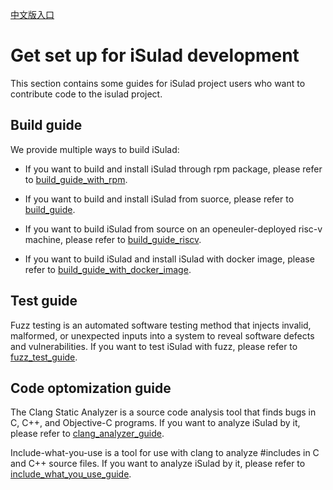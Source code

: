 [中文版入口](README_zh.md)

# Get set up for iSulad development

This section contains some guides for iSulad project users who want to contribute code to the isulad project. 

## Build guide

We provide multiple ways to build iSulad:

- If you want to build and install iSulad through rpm package, please refer to [build_guide_with_rpm](./guide/build_guide_with_rpm.md).

- If you want to build and install iSulad from suorce, please refer to [build_guide](./guide/build_guide.md).

- If you want to build iSulad from source on an openeuler-deployed risc-v machine, please refer to [build_guide_riscv](./guide/build_guide_riscv.md).

- If you want to build iSulad and install iSulad with docker image, please refer to [build_guide_with_docker_image](./guide/build_guide_with_docker_image.md).

## Test guide

Fuzz testing is an automated software testing method that injects invalid, malformed, or unexpected inputs into a system to reveal software defects and vulnerabilities. If you want to test iSulad with fuzz, please refer to [fuzz_test_guide](./test/fuzz_test_guide.md).

## Code optomization guide

The Clang Static Analyzer is a source code analysis tool that finds bugs in C, C++, and Objective-C programs. If you want to analyze iSulad by it, please refer to [clang_analyzer_guide](./code_optimization/clang_analyzer_guide.md).

Include-what-you-use is a tool for use with clang to analyze #includes in C and C++ source files. If you want to analyze iSulad by it, please refer to [include_what_you_use_guide](./code_optimization/include_what_you_use_guide.md).




